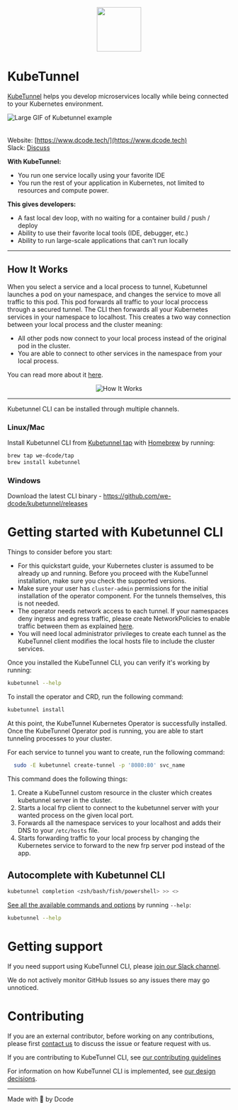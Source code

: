 <p align="center">
  <img height="100" src="https://via.placeholder.com/150">
</p>

# KubeTunnel

[KubeTunnel](https://dcode.tech/) helps you develop microservices locally while being connected to your Kubernetes environment.

![Large GIF of Kubetunnel example](https://aaa) <br><br><br>
Website: [https://www.dcode.tech/](https://www.dcode.tech)  
Slack: [Discuss](https://we-dcode.slack.com/archives/C047WAUR41M)

**With KubeTunnel:**

* You run one service locally using your favorite IDE
* You run the rest of your application in Kubernetes, not limited to resources and compute power.

**This gives developers:**

* A fast local dev loop, with no waiting for a container build / push / deploy
* Ability to use their favorite local tools (IDE, debugger, etc.)
* Ability to run large-scale applications that can't run locally

---

## How It Works
When you select a service and a local process to tunnel, Kubetunnel launches a pod on your namespace, and changes the service to move all traffic to this pod. This pod forwards all traffic to your local proccess through a secured tunnel. The CLI then forwards all your Kubernetes services in your namespace to localhost. 
This creates a two way connection between your local process and the cluster meaning:

* All other pods now connect to your local process instead of the original pod in the cluster.
* You are able to connect to other services in the namespace from your local process.

You can read more about it [here](docs/Architecture.md).
<p align="center">
  <img src="./images/how_it_works.svg" alt="How It Works"/>
</p>

---

Kubetunnel CLI can be installed through multiple channels.

### Linux/Mac

Install Kubetunnel CLI from [Kubetunnel tap](https://github.com/kubetunnel/homebrew-tap) with [Homebrew](https://brew.sh) by running:

```bash
brew tap we-dcode/tap
brew install kubetunnel
```

### Windows

Download the latest CLI binary - https://github.com/we-dcode/kubetunnel/releases


# Getting started with Kubetunnel CLI

Things to consider before you start:

* For this quickstart guide, your Kubernetes cluster is assumed to be already up and running. Before you proceed with the KubeTunnel installation, make sure you check the supported versions.
* Make sure your user has `cluster-admin` permissions for the initial installation of the operator component. For the tunnels themselves, this is not needed.
* The operator needs network access to each tunnel. If your namespaces deny ingress and egress traffic, please create NetworkPolicies to enable traffic between them as explained [here](docs/Network.md).
* You will need local administrator privileges to create each tunnel as the KubeTunnel client modifies the local hosts file to include the cluster services.

Once you installed the KubeTunnel CLI, you can verify it's working by running:

```bash
kubetunnel --help
```

To install the operator and CRD, run the following command:

```bash
kubetunnel install 
```
At this point, the KubeTunnel Kubernetes Operator is successfully installed. Once the KubeTunnel Operator pod is running, you are able to start tunneling processes to your cluster. 

For each service to tunnel you want to create, run the following command:

```bash
  sudo -E kubetunnel create-tunnel -p '8080:80' svc_name
```

This command does the following things:
1. Create a KubeTunnel custom resource in the cluster which creates kubetunnel server in the cluster.
2. Starts a local frp client to connect to the kubetunnel server with your wanted process on the given local port.
3. Forwards all the namespace services to your localhost and adds their DNS to your `/etc/hosts` file.
4. Starts forwarding traffic to your local process by changing the Kubernetes service to forward to the new frp server pod instead of the app.


##  Autocomplete with Kubetunnel CLI


```bash
kubetunnel completion <zsh/bash/fish/powershell> >> <>
```

[See all the available commands and options](./help/cli-commands) by running `--help`:

```bash
kubetunnel --help
```

# Getting support

If you need support using KubeTunnel CLI, please [join our Slack channel](https://we-dcode.slack.com/archives/C047WAUR41M).

We do not actively monitor GitHub Issues so any issues there may go unnoticed.

# Contributing

If you are an external contributor, before working on any contributions, please first [contact us](https://dcode.tech) to discuss the issue or feature request with us.

If you are contributing to KubeTunnel CLI, see [our contributing guidelines](CONTRIBUTING.md)

For information on how KubeTunnel CLI is implemented, see [our design decisions](help/_about-this-project/README.md).

---

Made with 💙 by Dcode
